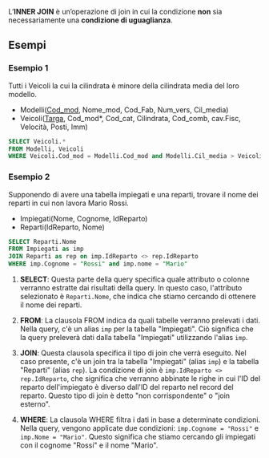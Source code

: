 L’**INNER JOIN** è un’operazione di join in cui la condizione **non** sia necessariamente una **condizione di uguaglianza**.
## Esempi
### Esempio 1
Tutti i Veicoli la cui la cilindrata è minore della cilindrata media del loro modello.
- Modelli(<u>Cod_mod</u>, Nome_mod, Cod_Fab, Num_vers, Cil_media)
- Veicoli(<u>Targa</u>, Cod_mod\*, Cod_cat, Cilindrata, Cod_comb, cav.Fisc, Velocità, Posti, Imm)

```sql
SELECT Veicoli.*
FROM Modelli, Veicoli
WHERE Veicoli.Cod_mod = Modelli.Cod_mod and Modelli.Cil_media > Veicoli.Cilindrata
```

### Esempio 2
Supponendo di avere una tabella impiegati e una reparti, trovare il nome dei reparti in cui non lavora Mario Rossi.
- Impiegati(Nome, Cognome, IdReparto)
- Reparti(IdReparto, Nome)

```sql
SELECT Reparti.Nome
FROM Impiegati as imp 
JOIN Reparti as rep on imp.IdReparto <> rep.IdReparto
WHERE imp.Cognome = "Rossi" and imp.nome = "Mario"
```

1. **SELECT**: Questa parte della query specifica quale attributo o colonne verranno estratte dai risultati della query. In questo caso, l'attributo selezionato è `Reparti.Nome`, che indica che stiamo cercando di ottenere il nome dei reparti.
    
2. **FROM**: La clausola FROM indica da quali tabelle verranno prelevati i dati. Nella query, c'è un alias `imp` per la tabella "Impiegati". Ciò significa che la query preleverà dati dalla tabella "Impiegati" utilizzando l'alias `imp`.
    
3. **JOIN**: Questa clausola specifica il tipo di join che verrà eseguito. Nel caso presente, c'è un join tra la tabella "Impiegati" (alias `imp`) e la tabella "Reparti" (alias `rep`). La condizione di join è `imp.IdReparto <> rep.IdReparto`, che significa che verranno abbinate le righe in cui l'ID del reparto dell'impiegato è diverso dall'ID del reparto nel record del reparto. Questo tipo di join è detto "non corrispondente" o "join esterno".
    
4. **WHERE**: La clausola WHERE filtra i dati in base a determinate condizioni. Nella query, vengono applicate due condizioni: `imp.Cognome = "Rossi"` e `imp.Nome = "Mario"`. Questo significa che stiamo cercando gli impiegati con il cognome "Rossi" e il nome "Mario".